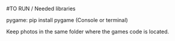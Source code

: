 #TO RUN / Needed libraries

pygame:
pip install pygame
(Console or terminal)

Keep photos in the same folder where the games code is located.
